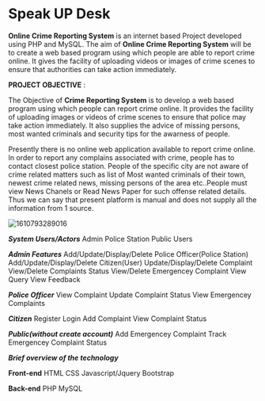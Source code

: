 # Speak UP Desk

**Online Crime Reporting System** is an internet based Project developed using PHP and MySQL. The aim of **Online Crime Reporting System** will be to create a web based program using which people are able to report crime online. It gives the facility of uploading videos or images of crime scenes to ensure that authorities can take action immediately.

**PROJECT OBJECTIVE** :

The Objective of **Crime Reporting System** is to develop a web based program using which people can report crime online. It provides the facility of uploading images or videos of crime scenes to ensure that police may take action immediately. It also supplies the advice of missing persons, most wanted criminals and security tips for the awarness of people.
    
Presently there is no online web application available to report crime online. In order to report any complains associated with crime, people has to contact closest police station. People of the specific city are not aware of crime related matters such as list of Most wanted criminals of their town, newest crime related news, missing persons of the area etc..People must view News Chanels or Read News Paper for such offense related details. Thus we can say that present platform is manual and does not supply all the information from 1 source.

![1610793289016](https://user-images.githubusercontent.com/62890747/104809640-b4275980-5814-11eb-8804-6d13ad685bb6.jpg)    

***System Users/Actors***
        Admin
	Police Station
	Public Users


***Admin Features***
        Add/Update/Display/Delete Police Officer(Police Station)
	Add/Update/Display/Delete Citizen(User)
	Update/Display/Delete Complaint
	View/Delete Complaints Status
	View/Delete Emergencey Complaint
	View Query
	View Feedback

***Police Officer***
        View Complaint
	Update Complaint Status
	View Emergencey Complaints


***Citizen***
        Register
	Login
	Add Complaint
	View Complaint Status


***Public(without create account)***
        Add Emergencey Complaint
	Track Emergencey Complaint Status


***Brief overview of the technology***

**Front-end**
        HTML
	CSS
	Javascript/Jquery
	Bootstrap


**Back-end**
        PHP
	MySQL






